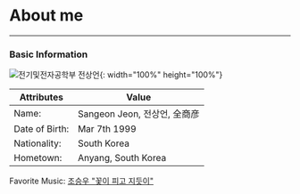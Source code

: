 About me
========
<hr/>

### Basic Information

![전기및전자공학부 전상언](https://github.com/EonSJeon/test/assets/110102765/3a44ce98-799c-45b5-bb43-28dc8ee665c3){: width="100%" height="100%"}

| Attributes | Value |
|---|---|
| Name: |Sangeon Jeon, 전상언, 全商彦 |
| Date of Birth: | Mar 7th 1999 |
| Nationality: | South Korea | 
| Hometown:| Anyang, South Korea|

Favorite Music: [조승우 "꽃이 피고 지듯이"](https://youtu.be/y-sqDi4cgdI)   
